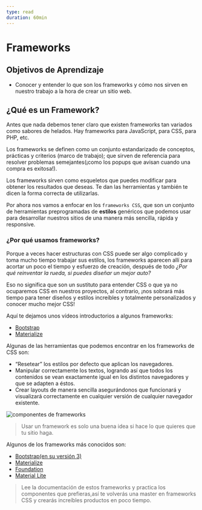 ```yaml
---
type: read
duration: 60min
---
```


# Frameworks

## Objetivos de Aprendizaje

- Conocer y entender lo que son los frameworks y cómo nos sirven en nuestro
  trabajo a la hora de crear un sitio web.

## ¿Qué es un Framework?

Antes que nada debemos tener claro que existen frameworks tan variados como
sabores de helados. Hay frameworks para JavaScript, para CSS, para PHP, etc.

Los frameworks se definen como un conjunto estandarizado de conceptos, prácticas
y criterios (marco de trabajo); que sirven de referencia para resolver problemas
semejantes(¡como los popups que avisan cuando una compra es exitosa!).

Los frameworks sirven como esqueletos que puedes modificar para obtener los
resultados que deseas. Te dan las herramientas y también te dicen la forma
correcta de utilizarlas.

Por ahora nos vamos a enfocar en los `frameworks CSS`, que son un conjunto de
herramientas preprogramadas de **estilos** genéricos que podemos usar para
desarrollar nuestros sitios de una manera más sencilla, rápida y responsive.

### ¿Por qué usamos frameworks?

Porque a veces hacer estructuras con CSS puede  ser algo complicado y toma mucho
tiempo trabajar sus estilos, los frameworks aparecen allí para acortar un poco
el tiempo y esfuerzo de creación, después de todo _¿Por qué reinventar la rueda,
si puedes diseñar un mejor auto?_

Eso no significa que son un sustituto para entender CSS o que ya no
ocuparemos CSS en nuestros proyectos, al contrario, ¡nos sobrará más
tiempo para tener diseños y estilos increíbles y totalmente personalizados
y conocer mucho mejor CSS!

Aquí te dejamos unos vídeos introductorios a algunos frameworks:

- [Bootstrap](https://youtu.be/_2TLe8DyhEY)
- [Materialize](https://youtu.be/Plk9vbu7a3c?t=18s)

Algunas de las herramientas que podemos encontrar en los frameworks de CSS son:

- “Resetear” los estilos por defecto que aplican los navegadores.
- Manipular correctamente los textos, logrando así que todos los contenidos se
  vean exactamente igual en los distintos navegadores y que se adapten a éstos.
- Crear layouts de manera sencilla asegurándonos que funcionará y visualizará
  correctamente en cualquier versión de cualquier navegador existente.

![componentes de frameworks](https://lh3.googleusercontent.com/-VklSSe3lPpE/WXeOFf__wqI/AAAAAAAAGbI/RnPVJQHJbDoc-NHkJYSGzE-jBtYXMjL2QCLcBGAs/s620/bootstrap-02.png)

> Usar un framework es solo una buena idea si hace lo que quieres que tu sitio
> haga.

Algunos de los frameworks más conocidos son:

- [Bootstrap(en su versión 3)](https://getbootstrap.com/docs/3.3/)
- [Materialize](http://materializecss.com/)
- [Foundation](https://foundation.zurb.com/)
- [Material Lite](https://getmdl.io/index.html)

> Lee la documentación de estos frameworks y practica los componentes que
> prefieras,así te volverás una master en frameworks CSS y crearás increíbles
> productos en poco tiempo.
